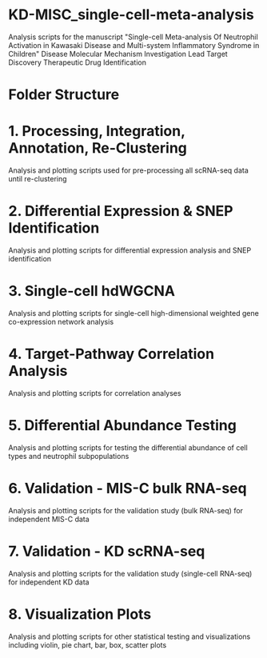 # KD-MISC_single-cell-meta-analysis
Analysis scripts for the manuscript "Single-cell Meta-analysis Of Neutrophil Activation in Kawasaki Disease and Multi-system Inflammatory Syndrome in Children"
Disease Molecular Mechanism Investigation
Lead Target Discovery
Therapeutic Drug Identification


# Folder Structure

# 1. Processing, Integration, Annotation, Re-Clustering
Analysis and plotting scripts used for pre-processing all scRNA-seq data until re-clustering

# 2. Differential Expression & SNEP Identification
Analysis and plotting scripts for differential expression analysis and SNEP identification

# 3. Single-cell hdWGCNA
Analysis and plotting scripts for single-cell high-dimensional weighted gene co-expression network analysis

# 4. Target-Pathway Correlation Analysis
Analysis and plotting scripts for correlation analyses

# 5. Differential Abundance Testing
Analysis and plotting scripts for testing the differential abundance of cell types and neutrophil subpopulations

# 6. Validation - MIS-C bulk RNA-seq
Analysis and plotting scripts for the validation study (bulk RNA-seq) for independent MIS-C data

# 7. Validation - KD scRNA-seq
Analysis and plotting scripts for the validation study (single-cell RNA-seq) for independent KD data

# 8. Visualization Plots
Analysis and plotting scripts for other statistical testing and visualizations including violin, pie chart, bar, box, scatter plots 
